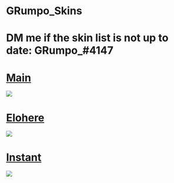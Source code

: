 # GRumpo_Skins

# DM me if the skin list is not up to date: GRumpo_#4147

# [Main](https://grumpo.s-ul.eu/ki7h0h0n) 
![](https://osu.ppy.sh/ss/16210237/9c7c)

# [Elohere](https://grumpo.s-ul.eu/HuJfdSwi) 
![](https://osu.ppy.sh/ss/16210259/4562)

# [Instant](https://grumpo.s-ul.eu/4WCZcxP8)
![](https://osu.ppy.sh/ss/16210267/f71c)
